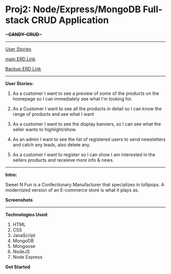 # Proj2: Node/Express/MongoDB Full-stack CRUD Application

<strong>~~~CANDY-CRUD~~~</strong>

<hr/>
<a href='https://trello.com/b/Ez5RmgmQ/user-stories-ga-proj2'>User Stories</a>


<a href='https://drive.google.com/file/d/1n31agpm7DcYW9DuRp9lP-wpK5F5MlNoo/view?usp=sharing '>main ERD Link </a>

<a href='https://lucid.app/lucidchart/6feca9d4-787b-4cec-bed0-d6449ada8a15/edit?viewport_loc=-13%2C-117%2C1665%2C1356%2C0_0&invitationId=inv_8e3199e7-2e10-45f2-a64d-17fbb5f64461'>Backup ERD Link</a>
<hr/>

<strong>User Stories: </strong>

1) As a customer I want to see a preview of some of the products on the homepage so I can immediately see what I'm looking for.

2) As a Customer I want to see all the products in detail so I can know the range of products and see what I want

3) As a customer I want to see the display banners, so I can see what the seller wants to highlight/show.

4) As an admin I want to see the list of registered users to send newsletters and catch any leads, also delete any.

5) As a customer I want to register so I can show I am interested in the sellers products and receieve more info & news. 

<hr/>

<strong>Intro:</strong>

Sweet N Fun is a Confectionary Manufacturer that specializes in lollipops. A modernized version of an E-commerce store is what it plays as. 

<strong>Screenshots</strong>

<hr/>

<strong>Technologies Used:</strong>
1) HTML
2) CSS
3) JavaScript
4) MongoDB
5) Mongoose
6) NodeJS
7) Node Express

<strong>Get Started</strong>
